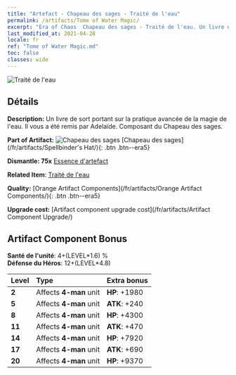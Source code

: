 ```yaml
---
title: "Artefact - Chapeau des sages - Traité de l'eau"
permalink: /artifacts/Tome of Water Magic/
excerpt: "Era of Chaos  Chapeau des sages - Traité de l'eau. Un livre de sort portant sur la pratique avancée de la magie de l'eau. Il vous a été remis par Adelaïde. Composant du Chapeau des sages."
last_modified_at: 2021-04-28
locale: fr
ref: "Tome of Water Magic.md"
toc: false
classes: wide
---
```


 ![Traité de l'eau](/images/t/artifact_40462.png)



## Détails

 **Description:** Un livre de sort portant sur la pratique avancée de la magie de l'eau. Il vous a été remis par Adelaïde. Composant du Chapeau des sages.

 **Part of Artifact:** ![Chapeau des sages](/images/t/icon_artifact_46.png) [Chapeau des sages](/fr/artifacts/Spellbinder's Hat/){: .btn .btn--era5}

 **Dismantle: 75x** [Essence d'artefact](/ItemsFR/con_905/)

 **Related Item**: [Traité de l'eau](/ItemsFR/art_179/)

 **Quality:** [Orange Artifact Components](/fr/artifacts/Orange Artifact Components/){: .btn .btn--era5}

 **Upgrade cost:** [Artifact component upgrade cost](/fr/artifacts/Artifact Component Upgrade/)

## Artifact Component Bonus

  **Santé de l'unité**: 4+(LEVEL\*1.6) %<br/>**Défense du Héros**: 12+(LEVEL\*4.8)

  |  Level  | Type |    Extra bonus  | 
  |:--------|:-----|:----------------| 
  | **2** | Affects **4-man** unit | **HP**: +1980 | 
  | **5** | Affects **4-man** unit | **ATK**: +240 | 
  | **8** | Affects **4-man** unit | **HP**: +4300 | 
  | **11** | Affects **4-man** unit | **ATK**: +470 | 
  | **14** | Affects **4-man** unit | **HP**: +7920 | 
  | **17** | Affects **4-man** unit | **ATK**: +690 | 
  | **20** | Affects **4-man** unit | **HP**: +9370 | 
